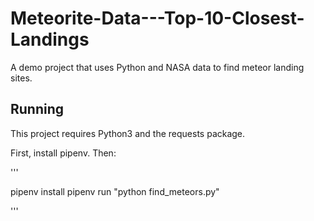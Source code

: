 # Meteorite-Data---Top-10-Closest-Landings
A demo project that uses Python and NASA data to find meteor landing sites.

## Running

This project requires Python3 and the requests package.

First, install pipenv. Then:

'''

pipenv install
pipenv run "python find_meteors.py"

'''
